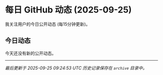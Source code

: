 # 每日 GitHub 动态 (2025-09-25)

我关注用户的今日公开动态 (每15分钟更新)。

## 今日动态

今天还没有新的公开动态。

---
*最后更新于 2025-09-25 09:24:53 UTC*
*历史记录保存在 `archive` 目录中。*
